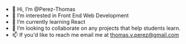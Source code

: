 - 👋 Hi, I’m @Perez-Thomas
- 👀 I’m interested in Front End Web Development
- 🌱 I’m currently learning React
- 💞️ I’m looking to collaborate on any projects that help students learn.
- 📫 If you'd like to reach me email me at thomas.v.perez@gmail.com

<!---
Perez-Thomas/Perez-Thomas is a ✨ special ✨ repository because its `README.md` (this file) appears on your GitHub profile.
You can click the Preview link to take a look at your changes.
--->
